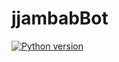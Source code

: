 # jjambabBot

[![Python version](https://img.shields.io/badge/python-3.5%2C%203.6%2C%203.7-blue.svg)](https://python.org)
